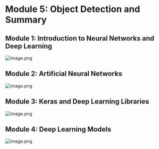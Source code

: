 

# Module 5: Object Detection and Summary
## Module 1: Introduction to Neural Networks and Deep Learning
![image.png](https://prod-files-secure.s3.us-west-2.amazonaws.com/03e82b26-cccb-4906-bb56-adabcbdc0655/a8d40bcb-c482-4026-8872-311e16b2dc63/image.png?X-Amz-Algorithm=AWS4-HMAC-SHA256&X-Amz-Content-Sha256=UNSIGNED-PAYLOAD&X-Amz-Credential=ASIAZI2LB4664LNL7COT%2F20250129%2Fus-west-2%2Fs3%2Faws4_request&X-Amz-Date=20250129T231336Z&X-Amz-Expires=3600&X-Amz-Security-Token=IQoJb3JpZ2luX2VjEI7%2F%2F%2F%2F%2F%2F%2F%2F%2F%2FwEaCXVzLXdlc3QtMiJIMEYCIQC%2BvmQub%2FZxm4yisMv%2F9zQOq6VPE1%2FWYd3bUo9kiFnf9wIhALX7w3frtpINh1TicO62ZIY%2BgJjr%2FqxmcgiuXd6eQhJjKogECJf%2F%2F%2F%2F%2F%2F%2F%2F%2F%2FwEQABoMNjM3NDIzMTgzODA1IgzFlMi6lUBS45KpZxkq3AOsL751y5ddlj0lFM2iazAohDoQoaxEVRrC9BuPzdJBr5eVtKScUU7xLG0TUj8Xldkr2TqN5YM%2FyCMX4QvuS9syDbG0EfSSa3sjZIamKapZZp6Nkbn123xJ6tqRvrU845iCdTcK1Ui7ZJJOHqxm3tDhlO4Q%2BQ5Rj7%2FyEl1OFRqTFcTu6PppgDtzX28P88GIUCilQ%2F%2BUQoxaaBxz8UeTmsaqRXuLmbk4vshhRgEFE4Hr7JhYcrkCDWzQpuAfPZRAaoSplKVctLhUvyfdSOzUvlL6fNKpESfYKcJSVJdcoQ5NomOsEKAOy%2FfwKXZJg4m7sUD9Q3fCpfnMAH%2B%2BqcwHz3ju9ZS3sCre9CfuFroO4NYdjVEIFizGnT%2BTa8bkkGyUQuSvnKYc15cmL3EvjmE%2BZcAABxjVQpmiXkJ3ONm7zv%2BZcHJWtKgZRyQm5F%2F9tqiRbmqfxkevYSVz0tO08MGb%2FcPj8xeCq9pz96UnMQyhQIHw8TcZyBPFQleDRkCeuchy2Dd%2BfoHeAkQLyXD1Kh8PXzolRVOSMSDZ6zfd2ZjHPXBfIbgxZcAReVnUbR3unEyHvg1OPn6KEqOY%2Bsp7s9Ca9LAxZjPnwreUbhaiTbJZ44ODo5ALNBac9S0QhjzWizDbxeq8BjqkAURKJ%2FIHwxJmFER9FOMjpSJN6ISv3g7oWPL08xJvXx8Fxe1u6kJ7q5eRdoPCtTYufwv1gjOnZ%2FshM3SLBx4fyCnOB5L1WoUwxA4X2LMQdw8CCsSmAHSkQuROtVHSAzRXxvqKXnWn6Q%2F8jyxljRW%2ByZFiIPu8N2uKqe7SOjxwWxQImazv8THdOACHnh5Cpns2tz%2FY9bj1P7cjFr1T1RMqW%2F69%2FIqc&X-Amz-Signature=a921c8bc25705c076d024f773beb8dd7daeaf8f426975d2cca2222469057ccca&X-Amz-SignedHeaders=host&x-id=GetObject)
## Module 2: Artificial Neural Networks
![image.png](https://prod-files-secure.s3.us-west-2.amazonaws.com/03e82b26-cccb-4906-bb56-adabcbdc0655/5157ca89-62da-41d9-a98f-6432b71047a9/image.png?X-Amz-Algorithm=AWS4-HMAC-SHA256&X-Amz-Content-Sha256=UNSIGNED-PAYLOAD&X-Amz-Credential=ASIAZI2LB4664LNL7COT%2F20250129%2Fus-west-2%2Fs3%2Faws4_request&X-Amz-Date=20250129T231336Z&X-Amz-Expires=3600&X-Amz-Security-Token=IQoJb3JpZ2luX2VjEI7%2F%2F%2F%2F%2F%2F%2F%2F%2F%2FwEaCXVzLXdlc3QtMiJIMEYCIQC%2BvmQub%2FZxm4yisMv%2F9zQOq6VPE1%2FWYd3bUo9kiFnf9wIhALX7w3frtpINh1TicO62ZIY%2BgJjr%2FqxmcgiuXd6eQhJjKogECJf%2F%2F%2F%2F%2F%2F%2F%2F%2F%2FwEQABoMNjM3NDIzMTgzODA1IgzFlMi6lUBS45KpZxkq3AOsL751y5ddlj0lFM2iazAohDoQoaxEVRrC9BuPzdJBr5eVtKScUU7xLG0TUj8Xldkr2TqN5YM%2FyCMX4QvuS9syDbG0EfSSa3sjZIamKapZZp6Nkbn123xJ6tqRvrU845iCdTcK1Ui7ZJJOHqxm3tDhlO4Q%2BQ5Rj7%2FyEl1OFRqTFcTu6PppgDtzX28P88GIUCilQ%2F%2BUQoxaaBxz8UeTmsaqRXuLmbk4vshhRgEFE4Hr7JhYcrkCDWzQpuAfPZRAaoSplKVctLhUvyfdSOzUvlL6fNKpESfYKcJSVJdcoQ5NomOsEKAOy%2FfwKXZJg4m7sUD9Q3fCpfnMAH%2B%2BqcwHz3ju9ZS3sCre9CfuFroO4NYdjVEIFizGnT%2BTa8bkkGyUQuSvnKYc15cmL3EvjmE%2BZcAABxjVQpmiXkJ3ONm7zv%2BZcHJWtKgZRyQm5F%2F9tqiRbmqfxkevYSVz0tO08MGb%2FcPj8xeCq9pz96UnMQyhQIHw8TcZyBPFQleDRkCeuchy2Dd%2BfoHeAkQLyXD1Kh8PXzolRVOSMSDZ6zfd2ZjHPXBfIbgxZcAReVnUbR3unEyHvg1OPn6KEqOY%2Bsp7s9Ca9LAxZjPnwreUbhaiTbJZ44ODo5ALNBac9S0QhjzWizDbxeq8BjqkAURKJ%2FIHwxJmFER9FOMjpSJN6ISv3g7oWPL08xJvXx8Fxe1u6kJ7q5eRdoPCtTYufwv1gjOnZ%2FshM3SLBx4fyCnOB5L1WoUwxA4X2LMQdw8CCsSmAHSkQuROtVHSAzRXxvqKXnWn6Q%2F8jyxljRW%2ByZFiIPu8N2uKqe7SOjxwWxQImazv8THdOACHnh5Cpns2tz%2FY9bj1P7cjFr1T1RMqW%2F69%2FIqc&X-Amz-Signature=ea6c4118501fd5c1e746626316e74c74b2187bd946ff8611cd35fa4d19c49b80&X-Amz-SignedHeaders=host&x-id=GetObject)
## Module 3: Keras and Deep Learning Libraries
![image.png](https://prod-files-secure.s3.us-west-2.amazonaws.com/03e82b26-cccb-4906-bb56-adabcbdc0655/5089ce50-05f1-470d-ad42-42503bf1df5f/image.png?X-Amz-Algorithm=AWS4-HMAC-SHA256&X-Amz-Content-Sha256=UNSIGNED-PAYLOAD&X-Amz-Credential=ASIAZI2LB4664LNL7COT%2F20250129%2Fus-west-2%2Fs3%2Faws4_request&X-Amz-Date=20250129T231336Z&X-Amz-Expires=3600&X-Amz-Security-Token=IQoJb3JpZ2luX2VjEI7%2F%2F%2F%2F%2F%2F%2F%2F%2F%2FwEaCXVzLXdlc3QtMiJIMEYCIQC%2BvmQub%2FZxm4yisMv%2F9zQOq6VPE1%2FWYd3bUo9kiFnf9wIhALX7w3frtpINh1TicO62ZIY%2BgJjr%2FqxmcgiuXd6eQhJjKogECJf%2F%2F%2F%2F%2F%2F%2F%2F%2F%2FwEQABoMNjM3NDIzMTgzODA1IgzFlMi6lUBS45KpZxkq3AOsL751y5ddlj0lFM2iazAohDoQoaxEVRrC9BuPzdJBr5eVtKScUU7xLG0TUj8Xldkr2TqN5YM%2FyCMX4QvuS9syDbG0EfSSa3sjZIamKapZZp6Nkbn123xJ6tqRvrU845iCdTcK1Ui7ZJJOHqxm3tDhlO4Q%2BQ5Rj7%2FyEl1OFRqTFcTu6PppgDtzX28P88GIUCilQ%2F%2BUQoxaaBxz8UeTmsaqRXuLmbk4vshhRgEFE4Hr7JhYcrkCDWzQpuAfPZRAaoSplKVctLhUvyfdSOzUvlL6fNKpESfYKcJSVJdcoQ5NomOsEKAOy%2FfwKXZJg4m7sUD9Q3fCpfnMAH%2B%2BqcwHz3ju9ZS3sCre9CfuFroO4NYdjVEIFizGnT%2BTa8bkkGyUQuSvnKYc15cmL3EvjmE%2BZcAABxjVQpmiXkJ3ONm7zv%2BZcHJWtKgZRyQm5F%2F9tqiRbmqfxkevYSVz0tO08MGb%2FcPj8xeCq9pz96UnMQyhQIHw8TcZyBPFQleDRkCeuchy2Dd%2BfoHeAkQLyXD1Kh8PXzolRVOSMSDZ6zfd2ZjHPXBfIbgxZcAReVnUbR3unEyHvg1OPn6KEqOY%2Bsp7s9Ca9LAxZjPnwreUbhaiTbJZ44ODo5ALNBac9S0QhjzWizDbxeq8BjqkAURKJ%2FIHwxJmFER9FOMjpSJN6ISv3g7oWPL08xJvXx8Fxe1u6kJ7q5eRdoPCtTYufwv1gjOnZ%2FshM3SLBx4fyCnOB5L1WoUwxA4X2LMQdw8CCsSmAHSkQuROtVHSAzRXxvqKXnWn6Q%2F8jyxljRW%2ByZFiIPu8N2uKqe7SOjxwWxQImazv8THdOACHnh5Cpns2tz%2FY9bj1P7cjFr1T1RMqW%2F69%2FIqc&X-Amz-Signature=e64602e47b54cfde59b735b973847a814ab1741aa2fb2684c1ba434788332fe0&X-Amz-SignedHeaders=host&x-id=GetObject)
## Module 4: Deep Learning Models
![image.png](https://prod-files-secure.s3.us-west-2.amazonaws.com/03e82b26-cccb-4906-bb56-adabcbdc0655/4e22fcb0-cfbc-4d28-b961-b9b8fde071f0/image.png?X-Amz-Algorithm=AWS4-HMAC-SHA256&X-Amz-Content-Sha256=UNSIGNED-PAYLOAD&X-Amz-Credential=ASIAZI2LB4664LNL7COT%2F20250129%2Fus-west-2%2Fs3%2Faws4_request&X-Amz-Date=20250129T231336Z&X-Amz-Expires=3600&X-Amz-Security-Token=IQoJb3JpZ2luX2VjEI7%2F%2F%2F%2F%2F%2F%2F%2F%2F%2FwEaCXVzLXdlc3QtMiJIMEYCIQC%2BvmQub%2FZxm4yisMv%2F9zQOq6VPE1%2FWYd3bUo9kiFnf9wIhALX7w3frtpINh1TicO62ZIY%2BgJjr%2FqxmcgiuXd6eQhJjKogECJf%2F%2F%2F%2F%2F%2F%2F%2F%2F%2FwEQABoMNjM3NDIzMTgzODA1IgzFlMi6lUBS45KpZxkq3AOsL751y5ddlj0lFM2iazAohDoQoaxEVRrC9BuPzdJBr5eVtKScUU7xLG0TUj8Xldkr2TqN5YM%2FyCMX4QvuS9syDbG0EfSSa3sjZIamKapZZp6Nkbn123xJ6tqRvrU845iCdTcK1Ui7ZJJOHqxm3tDhlO4Q%2BQ5Rj7%2FyEl1OFRqTFcTu6PppgDtzX28P88GIUCilQ%2F%2BUQoxaaBxz8UeTmsaqRXuLmbk4vshhRgEFE4Hr7JhYcrkCDWzQpuAfPZRAaoSplKVctLhUvyfdSOzUvlL6fNKpESfYKcJSVJdcoQ5NomOsEKAOy%2FfwKXZJg4m7sUD9Q3fCpfnMAH%2B%2BqcwHz3ju9ZS3sCre9CfuFroO4NYdjVEIFizGnT%2BTa8bkkGyUQuSvnKYc15cmL3EvjmE%2BZcAABxjVQpmiXkJ3ONm7zv%2BZcHJWtKgZRyQm5F%2F9tqiRbmqfxkevYSVz0tO08MGb%2FcPj8xeCq9pz96UnMQyhQIHw8TcZyBPFQleDRkCeuchy2Dd%2BfoHeAkQLyXD1Kh8PXzolRVOSMSDZ6zfd2ZjHPXBfIbgxZcAReVnUbR3unEyHvg1OPn6KEqOY%2Bsp7s9Ca9LAxZjPnwreUbhaiTbJZ44ODo5ALNBac9S0QhjzWizDbxeq8BjqkAURKJ%2FIHwxJmFER9FOMjpSJN6ISv3g7oWPL08xJvXx8Fxe1u6kJ7q5eRdoPCtTYufwv1gjOnZ%2FshM3SLBx4fyCnOB5L1WoUwxA4X2LMQdw8CCsSmAHSkQuROtVHSAzRXxvqKXnWn6Q%2F8jyxljRW%2ByZFiIPu8N2uKqe7SOjxwWxQImazv8THdOACHnh5Cpns2tz%2FY9bj1P7cjFr1T1RMqW%2F69%2FIqc&X-Amz-Signature=039c282dd068644eaba4ab90440457fe6c870be5d83ecd7bbe4ba5d55dd3e2cd&X-Amz-SignedHeaders=host&x-id=GetObject)